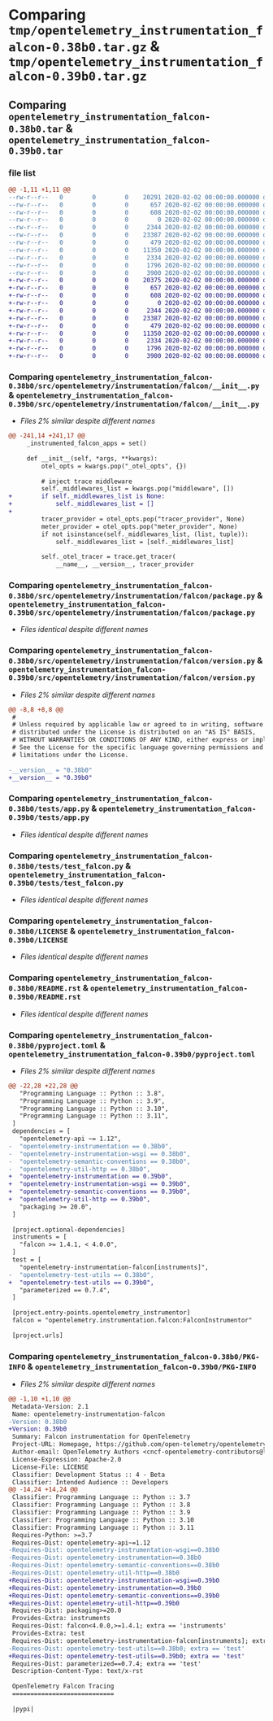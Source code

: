 # Comparing `tmp/opentelemetry_instrumentation_falcon-0.38b0.tar.gz` & `tmp/opentelemetry_instrumentation_falcon-0.39b0.tar.gz`

## Comparing `opentelemetry_instrumentation_falcon-0.38b0.tar` & `opentelemetry_instrumentation_falcon-0.39b0.tar`

### file list

```diff
@@ -1,11 +1,11 @@
--rw-r--r--   0        0        0    20291 2020-02-02 00:00:00.000000 opentelemetry_instrumentation_falcon-0.38b0/src/opentelemetry/instrumentation/falcon/__init__.py
--rw-r--r--   0        0        0      657 2020-02-02 00:00:00.000000 opentelemetry_instrumentation_falcon-0.38b0/src/opentelemetry/instrumentation/falcon/package.py
--rw-r--r--   0        0        0      608 2020-02-02 00:00:00.000000 opentelemetry_instrumentation_falcon-0.38b0/src/opentelemetry/instrumentation/falcon/version.py
--rw-r--r--   0        0        0        0 2020-02-02 00:00:00.000000 opentelemetry_instrumentation_falcon-0.38b0/tests/__init__.py
--rw-r--r--   0        0        0     2344 2020-02-02 00:00:00.000000 opentelemetry_instrumentation_falcon-0.38b0/tests/app.py
--rw-r--r--   0        0        0    23387 2020-02-02 00:00:00.000000 opentelemetry_instrumentation_falcon-0.38b0/tests/test_falcon.py
--rw-r--r--   0        0        0      479 2020-02-02 00:00:00.000000 opentelemetry_instrumentation_falcon-0.38b0/.gitignore
--rw-r--r--   0        0        0    11350 2020-02-02 00:00:00.000000 opentelemetry_instrumentation_falcon-0.38b0/LICENSE
--rw-r--r--   0        0        0     2334 2020-02-02 00:00:00.000000 opentelemetry_instrumentation_falcon-0.38b0/README.rst
--rw-r--r--   0        0        0     1796 2020-02-02 00:00:00.000000 opentelemetry_instrumentation_falcon-0.38b0/pyproject.toml
--rw-r--r--   0        0        0     3900 2020-02-02 00:00:00.000000 opentelemetry_instrumentation_falcon-0.38b0/PKG-INFO
+-rw-r--r--   0        0        0    20375 2020-02-02 00:00:00.000000 opentelemetry_instrumentation_falcon-0.39b0/src/opentelemetry/instrumentation/falcon/__init__.py
+-rw-r--r--   0        0        0      657 2020-02-02 00:00:00.000000 opentelemetry_instrumentation_falcon-0.39b0/src/opentelemetry/instrumentation/falcon/package.py
+-rw-r--r--   0        0        0      608 2020-02-02 00:00:00.000000 opentelemetry_instrumentation_falcon-0.39b0/src/opentelemetry/instrumentation/falcon/version.py
+-rw-r--r--   0        0        0        0 2020-02-02 00:00:00.000000 opentelemetry_instrumentation_falcon-0.39b0/tests/__init__.py
+-rw-r--r--   0        0        0     2344 2020-02-02 00:00:00.000000 opentelemetry_instrumentation_falcon-0.39b0/tests/app.py
+-rw-r--r--   0        0        0    23387 2020-02-02 00:00:00.000000 opentelemetry_instrumentation_falcon-0.39b0/tests/test_falcon.py
+-rw-r--r--   0        0        0      479 2020-02-02 00:00:00.000000 opentelemetry_instrumentation_falcon-0.39b0/.gitignore
+-rw-r--r--   0        0        0    11350 2020-02-02 00:00:00.000000 opentelemetry_instrumentation_falcon-0.39b0/LICENSE
+-rw-r--r--   0        0        0     2334 2020-02-02 00:00:00.000000 opentelemetry_instrumentation_falcon-0.39b0/README.rst
+-rw-r--r--   0        0        0     1796 2020-02-02 00:00:00.000000 opentelemetry_instrumentation_falcon-0.39b0/pyproject.toml
+-rw-r--r--   0        0        0     3900 2020-02-02 00:00:00.000000 opentelemetry_instrumentation_falcon-0.39b0/PKG-INFO
```

### Comparing `opentelemetry_instrumentation_falcon-0.38b0/src/opentelemetry/instrumentation/falcon/__init__.py` & `opentelemetry_instrumentation_falcon-0.39b0/src/opentelemetry/instrumentation/falcon/__init__.py`

 * *Files 2% similar despite different names*

```diff
@@ -241,14 +241,17 @@
     _instrumented_falcon_apps = set()
 
     def __init__(self, *args, **kwargs):
         otel_opts = kwargs.pop("_otel_opts", {})
 
         # inject trace middleware
         self._middlewares_list = kwargs.pop("middleware", [])
+        if self._middlewares_list is None:
+            self._middlewares_list = []
+
         tracer_provider = otel_opts.pop("tracer_provider", None)
         meter_provider = otel_opts.pop("meter_provider", None)
         if not isinstance(self._middlewares_list, (list, tuple)):
             self._middlewares_list = [self._middlewares_list]
 
         self._otel_tracer = trace.get_tracer(
             __name__, __version__, tracer_provider
```

### Comparing `opentelemetry_instrumentation_falcon-0.38b0/src/opentelemetry/instrumentation/falcon/package.py` & `opentelemetry_instrumentation_falcon-0.39b0/src/opentelemetry/instrumentation/falcon/package.py`

 * *Files identical despite different names*

### Comparing `opentelemetry_instrumentation_falcon-0.38b0/src/opentelemetry/instrumentation/falcon/version.py` & `opentelemetry_instrumentation_falcon-0.39b0/src/opentelemetry/instrumentation/falcon/version.py`

 * *Files 2% similar despite different names*

```diff
@@ -8,8 +8,8 @@
 #
 # Unless required by applicable law or agreed to in writing, software
 # distributed under the License is distributed on an "AS IS" BASIS,
 # WITHOUT WARRANTIES OR CONDITIONS OF ANY KIND, either express or implied.
 # See the License for the specific language governing permissions and
 # limitations under the License.
 
-__version__ = "0.38b0"
+__version__ = "0.39b0"
```

### Comparing `opentelemetry_instrumentation_falcon-0.38b0/tests/app.py` & `opentelemetry_instrumentation_falcon-0.39b0/tests/app.py`

 * *Files identical despite different names*

### Comparing `opentelemetry_instrumentation_falcon-0.38b0/tests/test_falcon.py` & `opentelemetry_instrumentation_falcon-0.39b0/tests/test_falcon.py`

 * *Files identical despite different names*

### Comparing `opentelemetry_instrumentation_falcon-0.38b0/LICENSE` & `opentelemetry_instrumentation_falcon-0.39b0/LICENSE`

 * *Files identical despite different names*

### Comparing `opentelemetry_instrumentation_falcon-0.38b0/README.rst` & `opentelemetry_instrumentation_falcon-0.39b0/README.rst`

 * *Files identical despite different names*

### Comparing `opentelemetry_instrumentation_falcon-0.38b0/pyproject.toml` & `opentelemetry_instrumentation_falcon-0.39b0/pyproject.toml`

 * *Files 2% similar despite different names*

```diff
@@ -22,28 +22,28 @@
   "Programming Language :: Python :: 3.8",
   "Programming Language :: Python :: 3.9",
   "Programming Language :: Python :: 3.10",
   "Programming Language :: Python :: 3.11",
 ]
 dependencies = [
   "opentelemetry-api ~= 1.12",
-  "opentelemetry-instrumentation == 0.38b0",
-  "opentelemetry-instrumentation-wsgi == 0.38b0",
-  "opentelemetry-semantic-conventions == 0.38b0",
-  "opentelemetry-util-http == 0.38b0",
+  "opentelemetry-instrumentation == 0.39b0",
+  "opentelemetry-instrumentation-wsgi == 0.39b0",
+  "opentelemetry-semantic-conventions == 0.39b0",
+  "opentelemetry-util-http == 0.39b0",
   "packaging >= 20.0",
 ]
 
 [project.optional-dependencies]
 instruments = [
   "falcon >= 1.4.1, < 4.0.0",
 ]
 test = [
   "opentelemetry-instrumentation-falcon[instruments]",
-  "opentelemetry-test-utils == 0.38b0",
+  "opentelemetry-test-utils == 0.39b0",
   "parameterized == 0.7.4",
 ]
 
 [project.entry-points.opentelemetry_instrumentor]
 falcon = "opentelemetry.instrumentation.falcon:FalconInstrumentor"
 
 [project.urls]
```

### Comparing `opentelemetry_instrumentation_falcon-0.38b0/PKG-INFO` & `opentelemetry_instrumentation_falcon-0.39b0/PKG-INFO`

 * *Files 2% similar despite different names*

```diff
@@ -1,10 +1,10 @@
 Metadata-Version: 2.1
 Name: opentelemetry-instrumentation-falcon
-Version: 0.38b0
+Version: 0.39b0
 Summary: Falcon instrumentation for OpenTelemetry
 Project-URL: Homepage, https://github.com/open-telemetry/opentelemetry-python-contrib/tree/main/instrumentation/opentelemetry-instrumentation-falcon
 Author-email: OpenTelemetry Authors <cncf-opentelemetry-contributors@lists.cncf.io>
 License-Expression: Apache-2.0
 License-File: LICENSE
 Classifier: Development Status :: 4 - Beta
 Classifier: Intended Audience :: Developers
@@ -14,24 +14,24 @@
 Classifier: Programming Language :: Python :: 3.7
 Classifier: Programming Language :: Python :: 3.8
 Classifier: Programming Language :: Python :: 3.9
 Classifier: Programming Language :: Python :: 3.10
 Classifier: Programming Language :: Python :: 3.11
 Requires-Python: >=3.7
 Requires-Dist: opentelemetry-api~=1.12
-Requires-Dist: opentelemetry-instrumentation-wsgi==0.38b0
-Requires-Dist: opentelemetry-instrumentation==0.38b0
-Requires-Dist: opentelemetry-semantic-conventions==0.38b0
-Requires-Dist: opentelemetry-util-http==0.38b0
+Requires-Dist: opentelemetry-instrumentation-wsgi==0.39b0
+Requires-Dist: opentelemetry-instrumentation==0.39b0
+Requires-Dist: opentelemetry-semantic-conventions==0.39b0
+Requires-Dist: opentelemetry-util-http==0.39b0
 Requires-Dist: packaging>=20.0
 Provides-Extra: instruments
 Requires-Dist: falcon<4.0.0,>=1.4.1; extra == 'instruments'
 Provides-Extra: test
 Requires-Dist: opentelemetry-instrumentation-falcon[instruments]; extra == 'test'
-Requires-Dist: opentelemetry-test-utils==0.38b0; extra == 'test'
+Requires-Dist: opentelemetry-test-utils==0.39b0; extra == 'test'
 Requires-Dist: parameterized==0.7.4; extra == 'test'
 Description-Content-Type: text/x-rst
 
 OpenTelemetry Falcon Tracing
 ============================
 
 |pypi|
```

